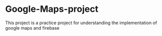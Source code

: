 # Google-Maps-project
This project is a practice project for understanding the implementation of google maps and firebase
